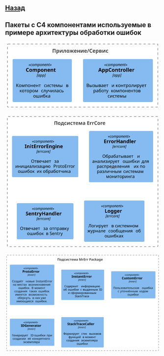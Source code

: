 [Назад](../../README.md)
---

## Пакеты с C4 компонентами используемые в примере архитектуры обработки ошибок
![image](../resources/packages/c4/app.svg)

![image](../resources/packages/c4/errcore.svg)

![image](../resources/packages/c4/mrerr.svg)
